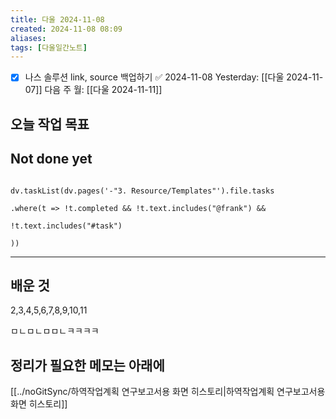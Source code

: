 ```yaml
---
title: 다울 2024-11-08
created: 2024-11-08 08:09
aliases: 
tags: [다울일간노트]
---
```

- [x] 나스 솔루션 link, source 백업하기 ✅ 2024-11-08
Yesterday: [[다울 2024-11-07]]
다음 주 월: [[다울 2024-11-11]]


## 오늘 작업 목표

## Not done yet

```dataviewjs

dv.taskList(dv.pages('-"3. Resource/Templates"').file.tasks

.where(t => !t.completed && !t.text.includes("@frank") &&

!t.text.includes("#task")

))

```

---

## 배운 것

2,3,4,5,6,7,8,9,10,11

ㅁㄴㅁㄴㅁㅁㄴㅋㅋㅋㅋ
## 정리가 필요한 메모는 아래에

[[../noGitSync/하역작업계획 연구보고서용 화면 히스토리|하역작업계획 연구보고서용 화면 히스토리]]

